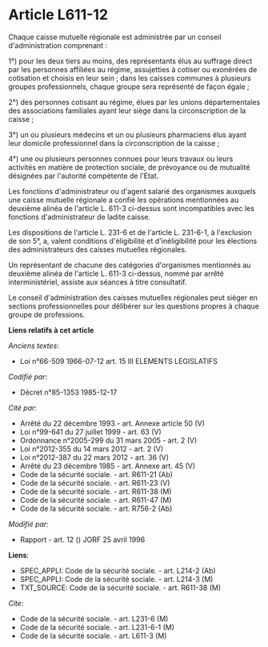 # Article L611-12

Chaque caisse mutuelle régionale est administrée par un conseil d'administration comprenant   : 

1°) pour les deux tiers au moins, des représentants élus au suffrage direct par les personnes affiliées au régime,
assujetties à cotiser ou exonérées de cotisation et choisis en leur sein ; dans les caisses communes à plusieurs groupes
professionnels, chaque groupe sera représenté de façon égale ; 

2°) des personnes cotisant au régime, élues par les unions départementales des associations familiales ayant leur siège dans
la circonscription de la caisse ; 

3°) un ou plusieurs médecins et un ou plusieurs pharmaciens élus ayant leur domicile professionnel dans la circonscription de
la caisse ; 

4°) une ou plusieurs personnes connues pour leurs travaux ou leurs activités en matière de protection sociale, de prévoyance
ou de mutualité désignées par l'autorité compétente de l'Etat. 

Les fonctions d'administrateur ou d'agent salarié des organismes auxquels une caisse mutuelle régionale a confié les
opérations mentionnées au deuxième alinéa de l'article L. 611-3 ci-dessus sont incompatibles avec les fonctions
d'administrateur de ladite caisse. 

Les dispositions de l'article L. 231-6 et de l'article L. 231-6-1, à l'exclusion de son 5°, a, valent conditions
d'éligibilité et d'inéligibilité pour les élections des administrateurs des caisses mutuelles régionales. 

Un représentant de chacune des catégories d'organismes mentionnés au deuxième alinéa de l'article L. 611-3 ci-dessus, nommé
par arrêté interministériel, assiste aux séances à titre consultatif. 

Le conseil d'administration des caisses mutuelles régionales peut sièger en sections professionnelles pour délibérer sur les
questions propres à chaque groupe de professions.

**Liens relatifs à cet article**

_Anciens textes_:

  - Loi n°66-509 1966-07-12 art. 15 III ELEMENTS LEGISLATIFS

_Codifié par_:

  - Décret n°85-1353 1985-12-17

_Cité par_:

  - Arrêté du 22 décembre 1993 - art. Annexe article 50 (V)
  - Loi n°99-641 du 27 juillet 1999 - art. 63 (V)
  - Ordonnance n°2005-299 du 31 mars 2005 - art. 2 (V)
  - Loi n°2012-355 du 14 mars 2012 - art. 2 (V)
  - Loi n°2012-387 du 22 mars 2012 - art. 36 (V)
  - Arrêté du 23 décembre 1985 - art. Annexe art. 45 (V)
  - Code de la sécurité sociale. - art. R611-21 (Ab)
  - Code de la sécurité sociale. - art. R611-23 (V)
  - Code de la sécurité sociale. - art. R611-38 (M)
  - Code de la sécurité sociale. - art. R611-47 (M)
  - Code de la sécurité sociale. - art. R756-2 (Ab)

_Modifié par_:

  - Rapport - art. 12 () JORF 25 avril 1996

**Liens**:

  - SPEC_APPLI: Code de la sécurité sociale. - art. L214-2 (Ab)
  - SPEC_APPLI: Code de la sécurité sociale. - art. L214-3 (M)
  - TXT_SOURCE: Code de la sécurité sociale. - art. R611-38 (M)

_Cite_:

  - Code de la sécurité sociale. - art. L231-6 (M)
  - Code de la sécurité sociale. - art. L231-6-1 (M)
  - Code de la sécurité sociale. - art. L611-3 (M)
